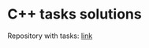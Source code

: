 # C++ tasks solutions

Repository with tasks: [link](https://github.com/i-s-m-mipt/Education/tree/master)